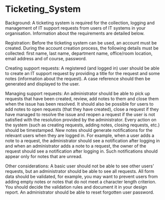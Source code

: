 # Ticketing_System

Background:
A ticketing system is required for the collection, logging and management of IT support requests from users of IT systems in your organisation. Information about the requirements are detailed below.

Registration:
Before the ticketing system can be used, an account must be created. During the account creation process, the following details must be collected: first name, last name, department name, office/room location, email address and of course, password.

Creating support requests:
A registered (and logged in) user should be able to create an IT support request by providing a title for the request and some notes (information about the request). A case reference should then be generated and displayed to the user.

Managing support requests:
An administrator should be able to pick up requests that have been created, review, add notes to them and close them when the issue has been resolved. It should also be possible for users to add notes to open requests (that they have created), close a request if they have managed to resolve the issue and reopen a request if the user is not satisfied with the resolution provided by the administrator. Every action on the system (such as creating requests, adding notes, closing requests, etc.) should be timestamped. New notes should generate notifications for the relevant users when they are logged in. For example, when a user adds a note to a request, the administrator should see a notification after logging in and when an administrator adds a note to a request, the owner of the request should see a notification after logging in. Such notifications should appear only for notes that are unread.

Other considerations:
A basic user should not be able to see other users’ requests, but an administrator should be able to see all requests. All form data should be validated, for example, you may want to prevent users from adding empty notes or notes that do not meet a character length criterion. You should decide the validation rules and document it in your design report. An administrator should be able to reset forgotten user password.

